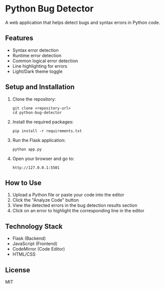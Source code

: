 # Python Bug Detector

A web application that helps detect bugs and syntax errors in Python code.

## Features

- Syntax error detection
- Runtime error detection
- Common logical error detection
- Line highlighting for errors
- Light/Dark theme toggle

## Setup and Installation

1. Clone the repository:
   ```
   git clone <repository-url>
   cd python-bug-detector
   ```

2. Install the required packages:
   ```
   pip install -r requirements.txt
   ```

3. Run the Flask application:
   ```
   python app.py
   ```

4. Open your browser and go to:
   ```
   http://127.0.0.1:5501
   ```

## How to Use

1. Upload a Python file or paste your code into the editor
2. Click the "Analyze Code" button
3. View the detected errors in the bug detection results section
4. Click on an error to highlight the corresponding line in the editor

## Technology Stack

- Flask (Backend)
- JavaScript (Frontend)
- CodeMirror (Code Editor)
- HTML/CSS

## License

MIT 